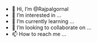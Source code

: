 - 👋 Hi, I’m @Rajpalgornal
- 👀 I’m interested in ...
- 🌱 I’m currently learning ...
- 💞️ I’m looking to collaborate on ...
- 📫 How to reach me ...

<!---
Rajpalgornal/Rajpalgornal is a ✨ special ✨ repository because its `README.md` (this file) appears on your GitHub profile.
You can click the Preview link to take a look at your changes.
--->
